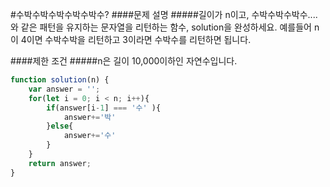 #수박수박수박수박수박수?
####문제 설명
#####길이가 n이고, 수박수박수박수....와 같은 패턴을 유지하는 문자열을 리턴하는 함수, solution을 완성하세요. 예를들어 n이 4이면 수박수박을 리턴하고 3이라면 수박수를 리턴하면 됩니다.

####제한 조건
#####n은 길이 10,000이하인 자연수입니다.


```js
function solution(n) {
    var answer = '';
    for(let i = 0; i < n; i++){
        if(answer[i-1] === '수' ){
            answer+='박' 
        }else{
            answer+='수' 
        }      
    }
    return answer;
}
```